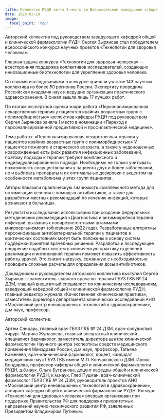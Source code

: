 ```yaml
---
title: Коллектив РУДН занял 1 место во Всероссийском конкурсном отборе научных проектов «Технологии для здоровья человека»
date: 2025-03-10
image:
  focal_point: 'top'
---
```


Авторский коллектив под руководством заведующего кафедрой общей и клинической фармакологии РУДН Сергея Зырянова стал победителем всероссийского конкурса научных проектов «Технологии для здоровья человека».

<!--more-->

Главная задача конкурса «Технологии для здоровья человека» — всесторонняя поддержка коллективов исследователей, создающих инновационные биотехнологии для укрепления здоровья человека.

Со своими исследованиями в конкурсе приняли участие 143 научных коллектива из более 50 регионов России. Экспертизу проводила Российская академия наук и ведущие организации практического здравоохранения. В финал вышли лишь 17 лучших работ.

По итогам экспертной оценки жюри работа «Персонализированная лекарственная терапия у пациентов крайних возрастных групп с полиморбидностью» коллектива кафедры РУДН под руководством Сергея Зырянова заняла 1 место в номинации «Переход к персонализированной предиктивной и профилактической медицине».

Тема работы: «Персонализированная лекарственная терапия у пациентов крайних возрастных групп с полиморбидностью»
У пациентов пожилого и старческого возраста, а также у недоношенных новорожденных есть риск развития инфекционных заболеваний, поэтому подходы к терапии требуют комплексного и индивидуализированного подхода. Необходимо не только учитывать возможность сосуществования у пациента двух и более заболеваний, но и выбирать препараты и их оптимальные дозировки с акцентом на особенности метаболизма у этих групп пациентов.

Авторы показали практическую значимость комплексного метода для оптимизации лечения с помощью антибиотиков, а также для разработки местных рекомендаций по лечению инфекций, которые возникают в больницах.

Результаты исследования использованы при создании федеральных методических рекомендаций «Диагностика и антимикробная терапия инфекций, вызванных полирезистентными штаммами микроорганизмов» (обновление 2022 года). Разработанные алгоритмы персонификации антибактериальной терапии у пациентов в критических состояниях могут быть положены в основу систем поддержки принятия врачебных решений. Разработка и последующее внедрение подобных систем в клиническую практику отделений реанимации и интенсивной терапии поможет повысить эффективность работы врачей. Это снизит нагрузку, связанную с необходимостью проводить сложные расчеты для определения дозы антибиотиков.

Докладчиком и руководителем авторского коллектива выступил Сергей Зырянов — заместитель главного врача по терапии ГБУЗ ГКБ № 24 ДЗМ, главный внештатный специалист по клиническим исследованиям, заведующий кафедрой общей и клинической фармакологии РУДН, главный редактор журнала «Качественная клиническая практика», заместитель директора департамента клинических исследований АНО «Московский центр инновационных технологий в здравоохранении», д.м.наук, профессор.

Авторский коллектив:

Артем Сницарь, главный врач ГБУЗ ГКБ № 24 ДЗМ, врач-сосудистый хирург.
Марина Журавлева, главный внештатный клинический специалист фармаколог, заместитель директора центра клинической фармакологии Научного центра экспертизы средств медицинского применения Минздрава России, д.м.наук, профессор.
Татьяна Каменева, врач-клинический фармаколог, доцент, кандидат медицинских наук ГБУЗ ГКБ имени М.П. Кончаловского ДЗМ.
Ирина Бондарева, профессор кафедры общей и клинической фармакологии РУДН, д.б.наук.
Ольга Бутранова, доцент кафедры общей и клинической фармакологии РУДН, к.м.наук.
Глеб Пуцман, врач-клинический фармаколог ГБУЗ ГКБ № 24 ДЗМ, руководитель проектов АНО «Московский центр инновационных технологий в здравоохранении», аспирант кафедры общей и клинической фармакологии РУДН.
Конкурс «Технологии для здоровья человека» впервые организован при поддержке Правительства РФ для поддержки приоритетных направлений научно-технического развития РФ, заявленных Президентом Владимиром Путиным.
